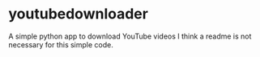 # youtubedownloader
A simple python app to download YouTube videos
I think a readme is not necessary for this simple code.
